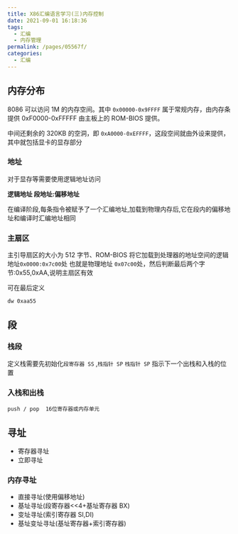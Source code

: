 ```yaml
---
title: X86汇编语言学习(三)内存控制
date: 2021-09-01 16:18:36
tags: 
  - 汇编
  - 内存管理
permalink: /pages/05567f/
categories: 
  - 汇编
---
```


## 内存分布

8086 可以访问 1M 的内存空间。其中 `0x00000-0x9FFFF` 属于常规内存，由内存条提供
0xF0000-0xFFFFF 由主板上的 ROM-BIOS 提供。

中间还剩余的 320KB 的空洞，即 `0xA0000-0xEFFFF`，这段空间就由外设来提供，其中就包括显卡的显存部分

### 地址

对于显存等需要使用逻辑地址访问

**逻辑地址 段地址:偏移地址**

在编译阶段,每条指令被赋予了一个汇编地址,加载到物理内存后,它在段内的偏移地址和编译时汇编地址相同

### 主扇区

主引导扇区的大小为 512 字节、ROM-BIOS 将它加载到处理器的地址空间的逻辑地址`0x0000:0x7c00`处
也就是物理地址 `0x07c00`处，然后判断最后两个字节:0x55,0xAA,说明主扇区有效

可在最后定义

```
dw 0xaa55
```

## 段

### 栈段

定义栈需要先初始化`段寄存器 SS` ,`栈指针 SP`
`栈指针 SP` 指示下一个出栈和入栈的位置

### 入栈和出栈

```
push / pop  16位寄存器或内存单元
```

## 寻址

- 寄存器寻址
- 立即寻址

### 内存寻址

- 直接寻址(使用偏移地址)
- 基址寻址(段寄存器<<4+基址寄存器 BX)
- 变址寻址(索引寄存器 SI,DI)
- 基址变址寻址(基址寄存器+索引寄存器)

